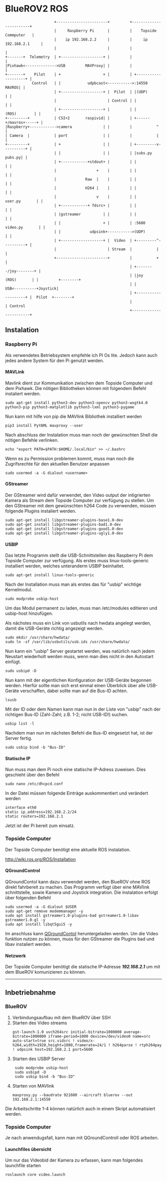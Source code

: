 # BlueROV2 ROS

```
                      +-----------------------+         +------------------------+
                      |     Raspberry Pi      |         |    Topside Commputer   |
                      |    ip 192.168.2.2     |         |     ip 192.168.2.1     |
                      |                       |         |                        |
+-------+  Telemetry  | +-------------------+ |         |                        |
|Pixhawk<-------------->USB         MAVProxy| |         |                        |
+-------+    Pilot    | +                   + |         | +--------------------+ |
            Control   | |            udpbcast<----------->:14550         MAVROS| |
                      | +-------------------+ |  Pilot  | |(UDP)               | |
                      |                       | Control | |                    | |
                      | +-------------------+ |         | |       (ROS)        | |
+---------+           | CSI+2       raspivid| |         | +------+/mavros+-----+ |
|Raspberry+------------>camera              | |         |           ^            |
| Camera  |           | port                | |         |           |            |
+---------+           | +                   | |         | +---------v----------+ |
                      | |                   | |         | |subs.py      pubs.py| |
                      | +------------+stdout+ |         | |                    | |
                      |                  +    |         | |                    | |
                      |             Raw  |    |         | |                    | |
                      |             H264 |    |         | |                    | |
                      |                  v    |         | |      user.py       | |
                      | +------------+ fdsrc+ |         | |                    | |
                      | |gstreamer          | |         | |                    | |
                      | |                   + |         | :5600 video.py       | |
                      | |             udpsink+----------->(UDP)                | |
                      | +-------------------+ |  Video  | +---------^----------+ |
                      |                       | Stream  |           |            |
                      +-----------------------+         |           +            |
                                                        | +--------/joy--------+ |
                                                        | |joy     (ROS)       | |         +--------+
                                                        | |                  USB<----------+Joystick|
                                                        | +--------------------+ |  Pilot  +--------+
                                                        |                        | Control
                                                        +------------------------+
```

## Instalation

### Raspberry Pi

Als verwendetes Betriebsystem empfehle ich PI Os lite. Jedoch kann auch jedes andere System für den Pi genutzt werden.

#### MAVLink
Mavlink dient zur Kommunikation zwischen dem Topside Computer und dem Pixhawk. Die nötigen Bibliotheken können mit folgendem Befehl instaliert werden.

```
sudo apt-get install python3-dev python3-opencv python3-wxgtk4.0 python3-pip python3-matplotlib python3-lxml python3-pygame
```

Nun kann mit hilfe von pip die MAVlink Bibliothek installiert werden

```
pip3 install PyYAML mavproxy --user
```

Nach abschluss der Instalation muss man noch der gewünschten Shell die nötigen Befehle verlinken.

```
echo "export PATH=$PATH:$HOME/.local/bin" >> ~/.bashrc
```

Wenn es zu Permission problemen kommt, muss man noch die Zugrifsrechte für den aktuellen Benutzer anpassen

```
sudo usermod -a -G dialout <username>
```

#### GStreamer
Der GStreamer wird dafür verwendet, den Video output der intigrierten Kamera als Stream dem Topside Computer zur verfügung zu stellen. Um den GStreamer mit dem gewünschten h264 Code zu verwenden, müssen folgende Plugins instaliert werden.

```
sudo apt-get install libgstreamer-plugins-base1.0-dev
sudo apt-get install libgstreamer-plugins-bad1.0-dev 
sudo apt-get install libgstreamer-plugins-good1.0-dev
sudo apt-get install libgstreamer-plugins-ugly1.0-dev 
```

#### USBIP
Das letzte Programm stellt die USB-Schnittstellen des Raspberry Pi dem Topside Computer zur verfügung. Als erstes muss linux-tools-generic installiert werden, welches unteranderm USBIP beinhaltet.

```
sudo apt-get install linux-tools-generic 
```

Nach der Installation muss man als erstes das für "usbip" wichtige Kernelmodul.

```
sudo modprobe usbip-host 
```
Um das Modul permanent zu laden, muss man /etc/modules editieren und usbip-host hinzufügen.

Als nächstes muss ein Link von usbutils nach hwdata angelegt werden, damit die USB-Geräte richtig angezeigt werden.

```
sudo mkdir /usr/share/hwdata/
sudo ln -sf /var/lib/usbutils/usb.ids /usr/share/hwdata/ 
```

Nun kann ein "usbip" Server gestartet werden, was natürlich nach jedem Neustart wiederholt werden muss, wenn man dies nicht in den Autostart einfügt.

```
sudo usbipd -D 
```

Nun kann mit der eigentlichen Konfiguration der USB-Geräte begonnen werden. Hierfür sollte man sich erst einmal einen Überblick über alle USB-Geräte verschaffen, dabei sollte man auf die Bus-ID achten.

```
lsusb 
```

Mit der ID oder dem Namen kann man nun in der Liste von "usbip" nach der richtigen Bus-ID (Zahl-Zahl; z.B. 1-2; nicht USB-ID!) suchen.

```
usbip list -l 
```

Nachdem man nun im nächsten Befehl die Bus-ID eingesetzt hat, ist der Server fertig.

```
sudo usbip bind -b "Bus-ID" 
```
#### Statische IP
Nun muss man dem Pi noch eine statische IP-Adress zuweisen. Dies geschieht über den Befehl

```
sudo nano /etc/dhcpcd.conf
```

In der Datei müssen folgende Einträge auskommentiert und verändert werden

```
interface eth0
static ip_address=192.168.2.2/24
static routers=192.168.2.1
```
Jetzt ist der Pi bereit zum einsatz.

### Topside Computer

Der Topside Computer benötigt eine aktuelle ROS instalation.

http://wiki.ros.org/ROS/Installation

#### QGroundControl

QGroundContol kann dazu verwendet werden, den BlueROV ohne ROS direkt fahrbereit zu machen. Das Programm verfügt über eine MAVlink schnittstelle, sowie Kamera und Joystick integration. Die instalation erfolgt über folgenden Befehl

```
sudo usermod -a -G dialout $USER
sudo apt-get remove modemmanager -y
sudo apt install gstreamer1.0-plugins-bad gstreamer1.0-libav gstreamer1.0-gl -y
sudo apt install libqt5gui5 -y
```

Im anschluss kann [QGroundContol](https://d176tv9ibo4jno.cloudfront.net/latest/QGroundControl.AppImage) heruntergeladen werden.
Um die Video funktion nutzen zu können, muss für den GStreamer die Plugins bad und libav instaliert werden.

#### Netzwerk

Der Topside Computer benötigt die statische IP-Adresse ***192.168.2.1*** um mit dem BlueROV komunizieren zu können.

---
## Inbetriebnahme

### BlueROV
1. Verbindungsaufbau mit dem BlueROV über SSH
2. Starten des Video streams
   ```
   gst-launch-1.0 uvch264src initial-bitrate=1000000 average-bitrate=1000000 iframe-period=1000 device=/dev/video0 name=src auto-start=true src.vidsrc ! video/x-h264,width=1920,height=1080,framerate=24/1 ! h264parse ! rtph264pay ! udpsink host=192.168.2.1 port=5600
   ```
3. Starten des USBIP Server
   ```
    sudo modprobe usbip-host
    sudo usbipd -D
    sudo usbip bind -b "Bus-ID"
    ```
4. Starten von MAVlink
    ```
    mavproxy.py --baudrate 921600 --aircraft bluerov --out 192.168.2.1:14550
    ```

Die Arbeitschritte 1-4 können natürlich auch in einem Skript automatisiert werden.

### Topside Computer
Je nach anwendugsfall, kann man mit QGroundControll oder ROS arbeiten.

#### Launchfiles übersicht

Um nur das Videobid der Kamera zu erfassen, kann man folgendes launchfile starten
```
roslaunch core video.launch
```

